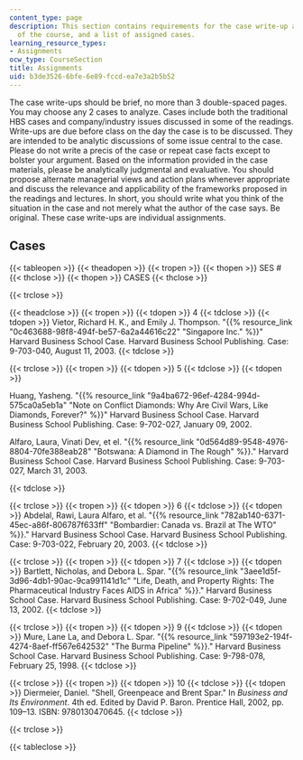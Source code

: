 ```yaml
---
content_type: page
description: This section contains requirements for the case write-up assignments
  of the course, and a list of assigned cases.
learning_resource_types:
- Assignments
ocw_type: CourseSection
title: Assignments
uid: b3de3526-6bfe-6e89-fccd-ea7e3a2b5b52
---
```


The case write-ups should be brief, no more than 3 double-spaced pages. You may choose any 2 cases to analyze. Cases include both the traditional HBS cases and company/industry issues discussed in some of the readings. Write-ups are due before class on the day the case is to be discussed. They are intended to be analytic discussions of some issue central to the case. Please do not write a precis of the case or repeat case facts except to bolster your argument. Based on the information provided in the case materials, please be analytically judgmental and evaluative. You should propose alternate managerial views and action plans whenever appropriate and discuss the relevance and applicability of the frameworks proposed in the readings and lectures. In short, you should write what you think of the situation in the case and not merely what the author of the case says. Be original. These case write-ups are individual assignments.

Cases
-----

{{< tableopen >}}
{{< theadopen >}}
{{< tropen >}}
{{< thopen >}}
SES #
{{< thclose >}}
{{< thopen >}}
CASES
{{< thclose >}}

{{< trclose >}}

{{< theadclose >}}
{{< tropen >}}
{{< tdopen >}}
4
{{< tdclose >}}
{{< tdopen >}}
Vietor, Richard H. K., and Emily J. Thompson. "{{% resource_link "0c463688-98f8-494f-be57-6a2a44616c22" "Singapore Inc." %}}" Harvard Business School Case. Harvard Business School Publishing. Case: 9-703-040, August 11, 2003.
{{< tdclose >}}

{{< trclose >}}
{{< tropen >}}
{{< tdopen >}}
5
{{< tdclose >}}
{{< tdopen >}}


Huang, Yasheng. "{{% resource_link "9a4ba672-96ef-4284-994d-575ca0a5eb1a" "Note on Conflict Diamonds: Why Are Civil Wars, Like Diamonds, Forever?" %}}" Harvard Business School Case. Harvard Business School Publishing. Case: 9-702-027, January 09, 2002.

Alfaro, Laura, Vinati Dev, et el. "{{% resource_link "0d564d89-9548-4976-8804-70fe388eab28" "Botswana: A Diamond in The Rough" %}}." Harvard Business School Case. Harvard Business School Publishing. Case: 9-703-027, March 31, 2003.


{{< tdclose >}}

{{< trclose >}}
{{< tropen >}}
{{< tdopen >}}
6
{{< tdclose >}}
{{< tdopen >}}
Abdelal, Rawi, Laura Alfaro, et al. "{{% resource_link "782ab140-6371-45ec-a86f-806787f633ff" "Bombardier: Canada vs. Brazil at The WTO" %}}." Harvard Business School Case. Harvard Business School Publishing. Case: 9-703-022, February 20, 2003.
{{< tdclose >}}

{{< trclose >}}
{{< tropen >}}
{{< tdopen >}}
7
{{< tdclose >}}
{{< tdopen >}}
Bartlett, Nicholas, and Debora L. Spar. "{{% resource_link "3aee1d5f-3d96-4db1-90ac-9ca991141d1c" "Life, Death, and Property Rights: The Pharmaceutical Industry Faces AIDS in Africa" %}}." Harvard Business School Case. Harvard Business School Publishing. Case: 9-702-049, June 13, 2002.
{{< tdclose >}}

{{< trclose >}}
{{< tropen >}}
{{< tdopen >}}
9
{{< tdclose >}}
{{< tdopen >}}
Mure, Lane La, and Debora L. Spar. "{{% resource_link "597193e2-194f-4274-8aef-ff567e642532" "The Burma Pipeline" %}}." Harvard Business School Case. Harvard Business School Publishing. Case: 9-798-078, February 25, 1998.
{{< tdclose >}}

{{< trclose >}}
{{< tropen >}}
{{< tdopen >}}
10
{{< tdclose >}}
{{< tdopen >}}
Diermeier, Daniel. "Shell, Greenpeace and Brent Spar." In _Business and Its Environment_. 4th ed. Edited by David P. Baron. Prentice Hall, 2002, pp. 109–13. ISBN: 9780130470645.
{{< tdclose >}}

{{< trclose >}}

{{< tableclose >}}